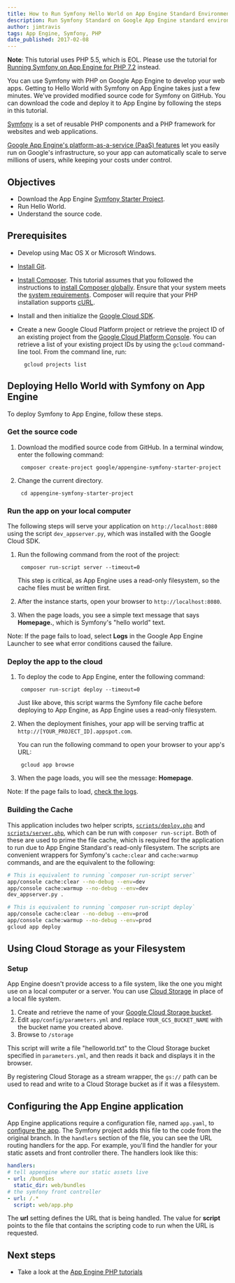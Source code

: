 ```yaml
---
title: How to Run Symfony Hello World on App Engine Standard Environment
description: Run Symfony Standard on Google App Engine standard environment. Symfony is a popular set of reusable PHP components and a PHP framework for websites and web applications.
author: jimtravis
tags: App Engine, Symfony, PHP
date_published: 2017-02-08
---
```


**Note**: This tutorial uses PHP 5.5, which is EOL. Please use the tutorial
for [Running Symfony on App Engine for PHP 7.2][symfony-appengine-php72]
instead.

You can use Symfony with PHP on Google App Engine to develop your web apps.
Getting to Hello World with Symfony on App Engine takes just a few
minutes. We've provided modified source code for Symfony on GitHub. You can
download the code and deploy it to App Engine by following the steps in this
tutorial.

[Symfony](https://symfony.com)
is a set of reusable PHP components and a PHP framework for websites and web
applications.

[Google App Engine's platform-as-a-service (PaaS) features](https://cloud.google.com/appengine/)
let you easily run on Google's infrastructure, so your app can automatically
scale to serve millions of users, while keeping your costs under control.

## Objectives

* Download the App Engine [Symfony Starter Project](https://github.com/GoogleCloudPlatform/appengine-symfony-starter-project).
* Run Hello World.
* Understand the source code.

## Prerequisites

* Develop using Mac OS X or Microsoft Windows.

* [Install Git](https://git-scm.com/downloads).

* [Install Composer](https://getcomposer.org/).
This tutorial assumes that you followed the instructions to [install Composer
globally](https://getcomposer.org/doc/00-intro.md#globally).
Ensure that your system meets the [system requirements](https://getcomposer.org/doc/00-intro.md#system-requirements).
Composer will require that your PHP installation supports
[cURL](http://php.net/manual/en/book.curl.php).

* Install and then initialize the
 [Google Cloud SDK](https://cloud.google.com/sdk/docs).

* Create a new Google Cloud Platform project or retrieve the project ID of
an existing project from the [Google Cloud Platform Console](https://console.cloud.google.com/iam-admin/projects). You can retrieve a
list of your existing project IDs by using the `gcloud` command-line tool. From the command line, run:

        gcloud projects list

## Deploying Hello World with Symfony on App Engine

To deploy Symfony to App Engine, follow these steps.

### Get the source code

1. Download the modified source code from GitHub. In a
terminal window, enter the following command:

        composer create-project google/appengine-symfony-starter-project

1. Change the current directory.

        cd appengine-symfony-starter-project

### Run the app on your local computer

The following steps will serve your application on `http://localhost:8080` using
the script `dev_appserver.py`, which was installed with the Google Cloud SDK.

1. Run the following command from the root of the project:

        composer run-script server --timeout=0

    This step is critical, as App Engine uses a read-only filesystem, so the
    cache files must be written first.

1. After the instance starts, open your browser to `http://localhost:8080`.

1. When the page loads, you see a simple text message that says
**Homepage.**, which is Symfony's "hello world" text.

Note: If the page fails to load, select **Logs** in the Google App Engine
Launcher to see what error conditions caused the failure.

### Deploy the app to the cloud

1. To deploy the code to App Engine, enter the following command:

        composer run-script deploy --timeout=0

    Just like above, this script warms the Symfony file cache before deploying
    to App Engine, as App Engine uses a read-only filesystem.

1. When the deployment finishes, your app will be serving traffic at
`http://[YOUR_PROJECT_ID].appspot.com`.

    You can run the following command to open your browser to your app's URL:

        gcloud app browse

1. When the page loads, you will see the message: **Homepage**.

Note: If the page fails to load,
[check the logs](https://console.cloud.google.com/project/_/logs).

### Building the Cache

This application includes two helper scripts, [`scripts/deploy.php`][deploy]
and [`scripts/server.php`][server], which can be run with `composer run-script`.
Both of these are used to prime the file cache, which is required for the
application to run due to App Engine Standard's read-only filesystem. The
scripts are convenient wrappers for Symfony's `cache:clear` and `cache:warmup`
commands, and are the equivalent to the following:

```sh
# This is equivalent to running `composer run-script server`
app/console cache:clear --no-debug --env=dev
app/console cache:warmup --no-debug --env=dev
dev_appserver.py .
```

```sh
# This is equivalent to running `composer run-script deploy`
app/console cache:clear --no-debug --env=prod
app/console cache:warmup --no-debug --env=prod
gcloud app deploy
```

[deploy]: https://github.com/GoogleCloudPlatform/appengine-symfony-starter-project/blob/master/scripts/deploy.php
[server]: https://github.com/GoogleCloudPlatform/appengine-symfony-starter-project/blob/master/scripts/server.php

## Using Cloud Storage as your Filesystem

### Setup

App Engine doesn't provide access to a file system, like the one you might
use on a local computer or a server. You can use [Cloud Storage][cloud_storage]
in place of a local file system.

1. Create and retrieve the name of your
   [Google Cloud Storage bucket][app_engine_cloud_storage_setup].
1. Edit `app/config/parameters.yml` and replace `YOUR_GCS_BUCKET_NAME` with the
   bucket name you created above.
1. Browse to `/storage`

This script will write a file "helloworld.txt" to the Cloud Storage bucket
specified in `parameters.yml`, and then reads it back and displays it in the
browser.

By registering Cloud Storage as a stream wrapper, the `gs://` path can be used
to read and write to a Cloud Storage bucket as if it was a filesystem.

## Configuring the App Engine application

App Engine applications require a configuration file, named `app.yaml`, to
[configure the app][app_config]. The Symfony project adds this file to the code
from the original branch. In the `handlers` section of the file, you can see the
URL routing handlers for the app. For example, you'll find the handler for your
static assets and front controller there. The handlers look like this:

```yaml
handlers:
# tell appengine where our static assets live
- url: /bundles
  static_dir: web/bundles
# the symfony front controller
- url: /.*
  script: web/app.php
```

The **url** setting defines the URL that is being handled. The value for
**script** points to the file that contains the scripting code to run when the
URL is requested.

## Next steps

* Take a look at the [App Engine PHP tutorials][app_engine_php_tutorials]

[symfony-appengine-php72]: https://cloud.google.com/community/tutorials/run-symfony-on-appengine-standard
[app_config]: https://cloud.google.com/appengine/docs/standard/php/config/appref
[app_engine_php_tutorials]: https://cloud.google.com/appengine/docs/standard/php/tutorials
[cloud_storage]: https://cloud.google.com/storage/docs/overview
[cloud_storage_setup]: https://cloud.google.com/googlestorage/setup
[app_engine_cloud_storage_setup]: https://cloud.google.com/appengine/docs/php/googlestorage/setup
